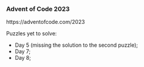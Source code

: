 <h3>Advent of Code 2023</h3>
https://adventofcode.com/2023

Puzzles yet to solve:
<ul>
  <li>Day 5 (missing the solution to the second puzzle);</li>
  <li>Day 7;</li>
  <li>Day 8;</li>
</ul>

